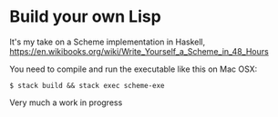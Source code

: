# Build your own Lisp

It's my take on a Scheme implementation in Haskell,
https://en.wikibooks.org/wiki/Write_Yourself_a_Scheme_in_48_Hours

You need to compile and run the executable like this on Mac OSX:

    $ stack build && stack exec scheme-exe

Very much a work in progress
